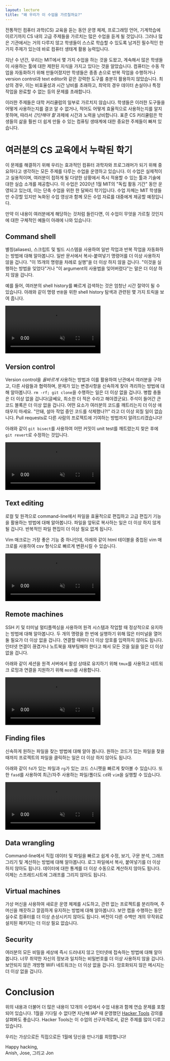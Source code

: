 ```yaml
---
layout: lecture
title: "왜 우리가 이 수업을 가르칠까요?"
---
```


전통적인 컴퓨터 과학(CS) 교육을 듣는 동안 운영 체제, 프로그래밍 언어, 기계학습에 이르기까지 CS 내의 고급 주제들을 가르치는 많은 수업을 듣게 될 것입니다.
그러나 많은 기관에서는 거의 다루지 않고 학생들이 스스로 학습할 수 있도록 남겨진 필수적인 한 가지 주제가 있는데 바로 컴퓨터 생태계 활용 능력입니다.

지난 수 년간, 우리는 MIT에서 몇 가지 수업을 하는 것을 도왔고, 계속해서 많은 학생들이 사용하는 툴에 대한 제한된 지식을 가지고 있다는 것을 알았습니다.
컴퓨터는 수동 작업을 자동화하기 위해 만들어졌지만 학생들은 종종 손으로 반복 작업을 수행하거나 version control과 text editor와 같은 강력한 도구를 충분히 활용하지 않았습니다.
최상의 경우, 이는 비효율성과 시간 낭비를 초래하고, 최악의 경우 데이터 손실이나 특정 작업을 완료할 수 없는 등의 문제를 초래합니다.

이러한 주제들은 대학 커리큘럼의 일부로 가르치지 않습니다. 학생들은 이러한 도구들을 어떻게 사용하는지를 결코 알 수 없거나, 적어도 어떻게 효율적으로 사용하는지를 알지 못하며,
따라서 _간단해야 할_ 과제에 시간과 노력을 낭비합니다. 표준 CS 커리큘럼은 학생들의 삶을 훨씬 더 쉽게 만들 수 있는 컴퓨팅 생태계에 대한 중요한 주제들이 빠져 있습니다.

# 여러분의 CS 교육에서 누락된 학기

이 문제를 해결하기 위해 우리는 효과적인 컴퓨터 과학자와 프로그래머가 되기 위해 중요하다고 생각하는 모든 주제를 다루는 수업을 운영하고 있습니다.
이 수업은 실제적이고 실용적이며, 여러분이 접하게 될 다양한 상황에서 즉시 적용할 수 있는 툴과 기술에 대한 실습 소개를 제공합니다.
이 수업은 2020년 1월 MIT의 "독립 활동 기간" 동안 운영되고 있는데, 이는 단축 수업을 위한 한 달짜리 학기입니다.
수업 자체는 MIT 학생들만 수강할 있지만 녹화된 수업 영상과 함께 모든 수업 자료를 대중에게 제공할 예정입니다.

만약 이 내용이 여러분에게 해당하는 것처럼 들린다면, 이 수업이 무엇을 가르칠 것인지에 대한 구체적인 예들이 아래에 나와 있습니다:

## Command shell

별칭(aliases), 스크립트 및 빌드 시스템을 사용하여 일반 작업과 반복 작업을 자동화하는 방법에 대해 알아봅니다.
일반 문서에서 복사-붙여넣기 명령어를 더 이상 사용하지 않을 겁니다.
"이 15개의 명령을 차례로 실행"을 더 이상 하지 않을 겁니다.
"이것을 실행하는 방법을 잊었다"거나 "이 argument의 사용법을 잊어버렸다"는 말은 더 이상 하지 않을 겁니다.

예를 들어, 여러분의 shell history를 빠르게 검색하는 것은 엄청난 시간 절약이 될 수 있습니다.
아래와 같이 명령 `변환`을 위한 shell history 탐색과 관련된 몇 가지 트릭을 보여 줍니다.

<video autoplay="autoplay" loop="loop" controls muted playsinline  oncontextmenu="return false;"  preload="auto"  class="demo">
  <source src="/static/media/demos/history.mp4" type="video/mp4">
</video>

## Version control

Version control을 _올바르게_ 사용하는 방법과 이를 활용하여 난관에서 여러분을 구하고, 다른 사람들과 협력하며, 문제가 있는 변경사항을 신속하게 찾아 격리하는 방법에 대해 알아봅니다.
`rm -rf; git clone`을 수행하는 일은 더 이상 없을 겁니다.
병합 충돌은 더 이상 없을 겁니다(글쎄요, 최소한 더 적은 수라고 해야겠군요).
주석이 들어간 큰 코드 블록은 더 이상 없을 겁니다.
어떤 요소가 여러분의 코드를 깨트리는지 더 이상 애태우지 마세요.
"안돼, 설마 작업 중인 코드를 삭제했나?!" 라고 더 이상 외칠 일이 없습니다.
Pull requests로 다른 사람의 프로젝트에 기여하는 방법까지 알려드리겠습니다!

아래와 같이 `git bisect`를 사용하여 어떤 커밋이 unit test를 깨트렸는지 찾은 후에 `git revert`로 수정하는 것입니다.

<video autoplay="autoplay" loop="loop" controls muted playsinline  oncontextmenu="return false;"  preload="auto"  class="demo">
  <source src="/static/media/demos/git.mp4" type="video/mp4">
</video>

## Text editing

로컬 및 원격으로 command-line에서 파일을 효율적으로 편집하고 고급 편집기 기능을 활용하는 방법에 대해 알아봅니다.
파일을 앞뒤로 복사하는 일은 더 이상 하지 않게 될 겁니다.
반복적인 파일 편집이 더 이상 필요 없게 됩니다.

Vim 매크로는 가장 좋은 기능 중 하나인데, 아래와 같이 html 테이블을 중첩된 vim 매크로를 사용하여 csv 형식으로 빠르게 변환시킬 수 있습니다.

<video autoplay="autoplay" loop="loop" controls muted playsinline  oncontextmenu="return false;"  preload="auto"  class="demo">
  <source src="/static/media/demos/vim.mp4" type="video/mp4">
</video>

## Remote machines

SSH 키 및 터미널 멀티플렉싱을 사용하여 원격 시스템과 작업할 때 정상적으로 유지하는 방법에 대해 알아봅니다.
두 개의 명령을 한 번에 실행하기 위해 많은 터미널을 열어둘 필요가 더 이상 없을 겁니다.
연결할 때마다 더 이상 암호를 입력하지 않아도 됩니다.
인터넷 연결이 끊겼거나 노트북을 재부팅해야 한다고 해서 모든 것을 잃을 일은 더 이상 없을 겁니다.

아래와 같이 세션을 원격 서버에서 활성 상태로 유지하기 위해 `tmux`를 사용하고 네트워크 로밍과 연결을 지원하기 위해 `mosh`를 사용합니다.

<video autoplay="autoplay" loop="loop" controls muted playsinline  oncontextmenu="return false;"  preload="auto"  class="demo">
  <source src="/static/media/demos/ssh.mp4" type="video/mp4">
</video>

## Finding files

신속하게 원하는 파일을 찾는 방법에 대해 알아 봅니다.
원하는 코드가 있는 파일을 찾을 때까지 프로젝트의 파일을 클릭하는 일은 더 이상 하지 않아도 됩니다.

아래와 같이 `fd`가 있는 파일과 `rg`가 있는 코드 스니펫을 빠르게 찾아볼 수 있습니다.
또한 `fasd`를 사용하여 최근/자주 사용하는 파일/폴더도 `cd`와 `vim`을 실행할 수 있습니다.

<video autoplay="autoplay" loop="loop" controls muted playsinline  oncontextmenu="return false;"  preload="auto"  class="demo">
  <source src="/static/media/demos/find.mp4" type="video/mp4">
</video>

## Data wrangling

Command-line에서 직접 데이터 및 파일을 빠르고 쉽게 수정, 보기, 구문 분석, 그래프 그리기 및 계산하는 방법에 대해 알아봅니다.
로그 파일에서 복사, 붙여넣기를 더 이상 하지 않아도 됩니다.
데이터에 대한 통계를 더 이상 수동으로 계산하지 않아도 됩니다.
이제는 스프레드시트에 그래프를 그리지 않아도 됩니다.

## Virtual machines

가상 머신을 사용하여 새로운 운영 체제를 시도하고, 관련 없는 프로젝트를 분리하며, 주 머신을 깨끗하고 깔끔하게 유지하는 방법에 대해 알아봅니다.
보안 랩을 수행하는 동안 실수로 컴퓨터를 더 이상 손상시키지 않아도 됩니다.
버전이 다른 수백만 개의 무작위로 설치된 패키지는 더 이상 필요 없습니다.

## Security

여러분의 모든 비밀을 세상에 즉시 드러내지 않고 인터넷에 접속하는 방법에 대해 알아봅니다.
너무 취약한 자신의 정보과 일치하는 비밀번호를 더 이상 사용하지 않을 겁니다.
보안되지 않은 개방형 WiFi 네트워크는 더 이상 없을 겁니다.
암호화되지 않은 메시지는 더 이상 없을 겁니다.

# Conclusion

위의 내용과 더불어 더 많은 내용이 12개의 수업에서 수업 내용과 함께 연습 문제를 포함되어 있습니다.
1월을 기다릴 수 없다면 지난해 IAP 때 운영했던 [Hacker Tools](https://hacker-tools.github.io/lectures/) 강의를 살펴봐도 좋습니다.
Hacker Tools는 이 수업의 선구자격로서, 같은 주제를 많이 다루고 있습니다.

우리는 가상으로든 직접으로든 1월에 당신을 만나기를 희망합니다!

Happy hacking,<br>
Anish, Jose, 그리고 Jon
